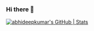 ### Hi there 👋
[![abhideepkumar's GitHub | Stats](https://stats.quine.sh/abhideepkumar/github?theme=dark)](https://quine.sh?utm_source=widgets&utm_campaign=abhideepkumar)
